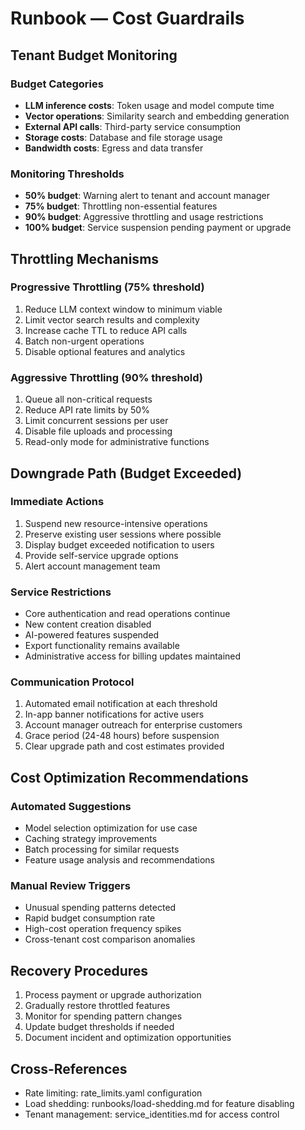 # Runbook — Cost Guardrails

## Tenant Budget Monitoring

### Budget Categories
- **LLM inference costs**: Token usage and model compute time
- **Vector operations**: Similarity search and embedding generation
- **External API calls**: Third-party service consumption
- **Storage costs**: Database and file storage usage
- **Bandwidth costs**: Egress and data transfer

### Monitoring Thresholds
- **50% budget**: Warning alert to tenant and account manager
- **75% budget**: Throttling non-essential features
- **90% budget**: Aggressive throttling and usage restrictions
- **100% budget**: Service suspension pending payment or upgrade

## Throttling Mechanisms

### Progressive Throttling (75% threshold)
1) Reduce LLM context window to minimum viable
2) Limit vector search results and complexity
3) Increase cache TTL to reduce API calls
4) Batch non-urgent operations
5) Disable optional features and analytics

### Aggressive Throttling (90% threshold)
1) Queue all non-critical requests
2) Reduce API rate limits by 50%
3) Limit concurrent sessions per user
4) Disable file uploads and processing
5) Read-only mode for administrative functions

## Downgrade Path (Budget Exceeded)

### Immediate Actions
1) Suspend new resource-intensive operations
2) Preserve existing user sessions where possible
3) Display budget exceeded notification to users
4) Provide self-service upgrade options
5) Alert account management team

### Service Restrictions
- Core authentication and read operations continue
- New content creation disabled
- AI-powered features suspended
- Export functionality remains available
- Administrative access for billing updates maintained

### Communication Protocol
1) Automated email notification at each threshold
2) In-app banner notifications for active users
3) Account manager outreach for enterprise customers
4) Grace period (24-48 hours) before suspension
5) Clear upgrade path and cost estimates provided

## Cost Optimization Recommendations

### Automated Suggestions
- Model selection optimization for use case
- Caching strategy improvements
- Batch processing for similar requests
- Feature usage analysis and recommendations

### Manual Review Triggers
- Unusual spending patterns detected
- Rapid budget consumption rate
- High-cost operation frequency spikes
- Cross-tenant cost comparison anomalies

## Recovery Procedures
1) Process payment or upgrade authorization
2) Gradually restore throttled features
3) Monitor for spending pattern changes
4) Update budget thresholds if needed
5) Document incident and optimization opportunities

## Cross-References
- Rate limiting: rate_limits.yaml configuration
- Load shedding: runbooks/load-shedding.md for feature disabling
- Tenant management: service_identities.md for access control